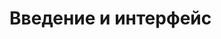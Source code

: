 <!-- TITLE: Ведение межтериториальных расчетов -->
<!-- SUBTITLE: Руководство -->

# 	Введение и интерфейс